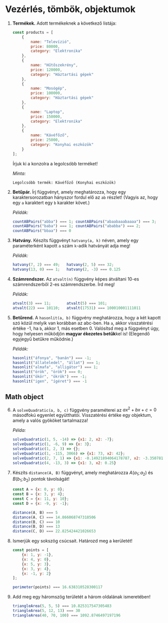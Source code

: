 # Vezérlés, tömbök, objektumok

1. **Termékek.** Adott termékeknek a következő listája:
    ```js
    const products = [
        {
            name: "Televízió",
            price: 80000,
            category: "Elektronika"
        },
        {
            name: "Hűtőszekrény",
            price: 120000,
            category: "Háztartási gépek"
        },
        {
            name: "Mosógép",
            price: 100000,
            category: "Háztartási gépek"
        },
        { 
            name: "Laptop",
            price: 150000,
            category: "Elektronika"
        },
        {
            name: "Kávéfőző",
            price: 25000,
            category: "Konyhai eszközök"
        }
    ];
    ```
    
    Írjuk ki a konzolra a legolcsóbb terméket!
    
    *Minta:*

    `Legolcsóbb termék: Kávéfőző (Konyhai eszközök)`

2. **Betűpár.** Írj függvényt, amely meghatározza, hogy egy karaktersorozatban hányszor fordul elő az `ab` részlet! (Vagyis az, hogy egy `a` karaktert egy `b` karakter követ.)
   
    *Példák:*
    ```js
    countABPairs("abba") === 1; countABPairs("abaabaaabaaaa") === 3;
    countABPairs("baba") === 1; countABPairs("ababba") === 2;
    countABPairs("bbaa") === 0
    ```

3. **Hatvány.** Készíts függvényt `hatvany(a, k)` néven, amely egy paraméterként kapott `a` szám `k`-adik hatványát adja meg!

    *Példák:*
    ```js
    hatvany(7, 2) === 49;   hatvany(2, 5) === 32;
    hatvany(13, 0) === 1;   hatvany(2, -3) === 0.125
    ```

4. **Számrendszer.** Az `atvalt(n)` függvény képes átváltani 10-es számrendszerből 2-es számrendszerbe. Írd meg!

    *Példák:*
    ```js
    atvalt(3) === 11;       atvalt(5) === 101;
    atvalt(22) === 10110;   atvalt(17531) === 100010001111011
    ```

5. **Betűrend.** A `hasonlit(a, b)` függvény meghatározza, hogy a két kapott szó közül melyik van korábban az abc-ben. Ha `a`, akkor visszatérési értéke -1, ha `b`, akkor 1, más esetben 0. Valósítsd meg a függvényt úgy, hogy helyesen működjön **magyar ékezetes betűk**kel is! (Elegendő egyjegyű betűkre működnie.)
   
    *Példák:*
    ```js
    hasonlit("áfonya", "banán") === -1;
    hasonlit("állateledel", "állat") === 1;
    hasonlit("almafa", "alligátor") === 1;
    hasonlit("örök", "örök") === 0;
    hasonlit("ökör", "ökrök") === -1;
    hasonlit("igen", "ígéret") === -1
    ```

## Math object
6. A `solveQuadratic(a, b, c)` függvény paraméterei az $ax^2 + bx + c = 0$ másodfokú egyenlet együtthatói. Visszatérési értéke egy objektum, amely a valós gyököket tartalmazza!
   
    *Példa:*
    ```js
    solveQuadratic(1, 5, -14) => {x1: 2, x2: -7};
    solveQuadratic(1, -6, 9) => {x: 3};
    solveQuadratic(1, 2, 3) => {};
    solveQuadratic(1, -115, 3066) => {x1: 73, x2: 42};
    solveQuadratic(2, 7, 1) => {x1: -0.14921894064178787, x2: -3.350781059358212};
    solveQuadratic(4, -13, 3) => {x1: 3, x2: 0.25}
    ```

7. Készíts `distance(A, B)` függvényt, amely meghatározza $A(a_1; a_2)$ és $B(b_1; b_2)$ pontok távolságát!
    ```js
    const A = {x: 0, y: 0};
    const B = {x: 3, y: 4};
    const C = {x: 11, y: 10};
    const D = {x: -9, y: -1};

    distance(A, B) === 5
    distance(A, C) === 14.866068747318506
    distance(B, C) === 10
    distance(B, D) === 13
    distance(C, D) === 22.825424421026653
    ```

8. Ismerjük egy sokszög csúcsait. Határozd meg a kerületét!
    ```js
    const points = [
        {x: 1, y: -1},
        {x: 4, y: 0},
        {x: 5, y: 3},
        {x: 3, y: 4},
        {x: -1, y: 2}
    ];

    perimeter(points) === 16.638310528300117
    ```

9. Add meg egy háromszög területét a három oldalának ismeretében! 
    ```js
    triangleArea(5, 5, 5) === 10.825317547305483
    triangleArea(5, 12, 13) === 30
    triangleArea(40, 70, 100) === 1092.8746497197196
    ```
